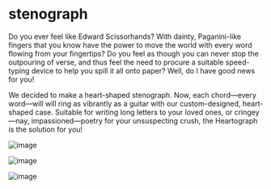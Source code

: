 # stenograph

Do you ever feel like Edward Scissorhands? With dainty, Paganini-like fingers that you know have the power to move the world with every word flowing from your fingertips? Do you feel as though you can never stop the outpouring of verse, and thus feel the need to procure a suitable speed-typing device to help you spill it all onto paper? Well, do I have good news for you!

We decided to make a heart-shaped stenograph. Now, each chord—every word—will will ring as vibrantly as a guitar with our custom-designed, heart-shaped case. Suitable for writing long letters to your loved ones, or cringey—nay, impassioned—poetry for your unsuspecting crush, the Heartograph is the solution for you!

![image](https://github.com/user-attachments/assets/939091ae-667b-4737-8366-c7c94bbc060a)

![image](https://github.com/user-attachments/assets/a683a6d1-6901-4a28-bd6c-42cf02571f0b)

![image](https://github.com/user-attachments/assets/fdb12809-2c0e-44c5-9069-a4f2271a64e5)
